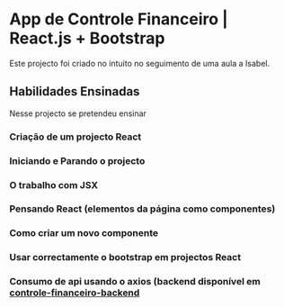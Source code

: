 # App de Controle Financeiro | React.js + Bootstrap

Este projecto foi criado no intuito no seguimento de uma aula a Isabel.

## Habilidades Ensinadas

Nesse projecto se pretendeu ensinar

### Criação de um projecto React
### Iniciando e Parando o projecto
### O trabalho com JSX
### Pensando React (elementos da página como componentes)
### Como criar um novo componente
### Usar correctamente o bootstrap em projectos React
### Consumo de api usando o axios (backend disponível em [controle-financeiro-backend](https://github.com/inacio1975/controle-financeiro-backend)
